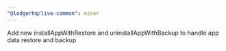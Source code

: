```yaml
---
"@ledgerhq/live-common": minor
---
```


Add new installAppWithRestore and uninstallAppWithBackup to handle app data restore and backup
